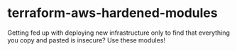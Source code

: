 # terraform-aws-hardened-modules
Getting fed up with deploying new infrastructure only to find that everything you copy and pasted is insecure? Use these modules!
